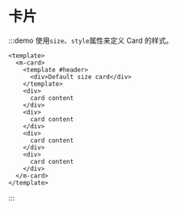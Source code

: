 
# 卡片
:::demo 使用`size`、`style`属性来定义 Card 的样式。
```vue
<template>
  <m-card>
    <template #header>
      <div>Default size card</div>
    </template>
    <div>
      card content
    </div>
    <div>
      card content
    </div>
    <div>
      card content
    </div>
    <div>
      card content
    </div>
  </m-card>
</template>
```
:::